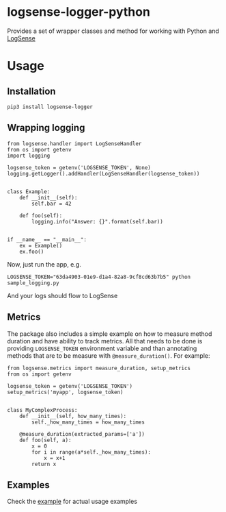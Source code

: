 # logsense-logger-python

Provides a set of wrapper classes and method for working
with Python and [LogSense](https://logsense.com)

# Usage

## Installation

```
pip3 install logsense-logger
```


## Wrapping logging

```
from logsense.handler import LogSenseHandler
from os import getenv
import logging

logsense_token = getenv('LOGSENSE_TOKEN', None)
logging.getLogger().addHandler(LogSenseHandler(logsense_token))


class Example:
    def __init__(self):
        self.bar = 42

    def foo(self):
        logging.info("Answer: {}".format(self.bar))


if __name__ == "__main__":
    ex = Example()
    ex.foo()
```

Now, just run the app, e.g.

```
LOGSENSE_TOKEN="63da4903-01e9-d1a4-82a8-9cf8cd63b7b5" python sample_logging.py
```

And your logs should flow to LogSense

## Metrics

The package also includes a simple example on how to measure method duration
and have ability to track metrics. All that needs to be done is providing
`LOGSENSE_TOKEN` environment variable and than annotating
methods that are to be measure with `@measure_duration()`. For example:

```
from logsense.metrics import measure_duration, setup_metrics
from os import getenv

logsense_token = getenv('LOGSENSE_TOKEN')
setup_metrics('myapp', logsense_token)


class MyComplexProcess:
    def __init__(self, how_many_times):
        self._how_many_times = how_many_times

    @measure_duration(extracted_params=['a'])
    def foo(self, a):
        x = 0
        for i in range(a*self._how_many_times):
            x = x+1
        return x
```

## Examples

Check the [example](example/) for actual usage examples